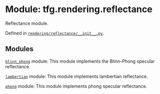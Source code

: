 <div itemscope itemtype="http://developers.google.com/ReferenceObject">
<meta itemprop="name" content="tfg.rendering.reflectance" />
<meta itemprop="path" content="Stable" />
</div>

# Module: tfg.rendering.reflectance

Reflectance module.



Defined in [`rendering/reflectance/__init__.py`](https://github.com/tensorflow/agents/tree/master/tensorflow_graphics/rendering/reflectance/__init__.py).

<!-- Placeholder for "Used in" -->


## Modules

[`blinn_phong`](../../tfg/rendering/reflectance/blinn_phong.md) module: This module implements the Blinn-Phong specular reflectance.

[`lambertian`](../../tfg/rendering/reflectance/lambertian.md) module: This module implements lambertian reflectance.

[`phong`](../../tfg/rendering/reflectance/phong.md) module: This module implements phong specular reflectance.


